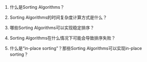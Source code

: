 

1. 什么是Sorting Algorithms？

2. Sorting Algorithms的时间复杂度计算方式是什么？

3. 哪些Sorting Algorithms可以实现稳定排序？

4. Sorting Algorithms在什么情况下可能会导致排序失败？

5. 什么是“in-place sorting”？那些Sorting Algorithms可以实现in-place sorting？